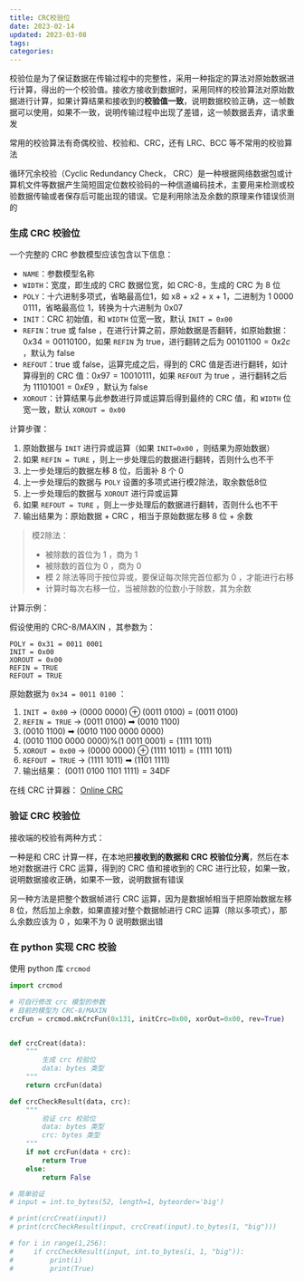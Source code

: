 ```yaml
---
title: CRC校验位
date: 2023-02-14
updated: 2023-03-08
tags:
categories:
---
```


校验位是为了保证数据在传输过程中的完整性，采用一种指定的算法对原始数据进行计算，得出的一个校验值。接收方接收到数据时，采用同样的校验算法对原始数据进行计算，如果计算结果和接收到的**校验值一致**，说明数据校验正确，这一帧数据可以使用，如果不一致，说明传输过程中出现了差错，这一帧数据丢弃，请求重发

常用的校验算法有奇偶校验、校验和、CRC，还有 LRC、BCC 等不常用的校验算法

循环冗余校验（Cyclic Redundancy Check， CRC）是一种根据网络数据包或计算机文件等数据产生简短固定位数校验码的一种信道编码技术，主要用来检测或校验数据传输或者保存后可能出现的错误。它是利用除法及余数的原理来作错误侦测的

### 生成 CRC 校验位

一个完整的 CRC 参数模型应该包含以下信息：

- `NAME`：参数模型名称
- `WIDTH`：宽度，即生成的 CRC 数据位宽，如 CRC-8，生成的 CRC 为 8 位
- `POLY`：十六进制多项式，省略最高位1，如 x8 + x2 + x + 1，二进制为 1 0000 0111，省略最高位 1，转换为十六进制为 0x07
- `INIT`：CRC 初始值，和 `WIDTH` 位宽一致，默认 `INIT = 0x00`
- `REFIN`：true 或 false ，在进行计算之前，原始数据是否翻转，如原始数据：$0x34 = 0011 0100$，如果 `REFIN` 为 true，进行翻转之后为 $0010 1100 = 0x2c$ ，默认为 false
- `REFOUT`：true 或 false，运算完成之后，得到的 CRC 值是否进行翻转，如计算得到的 CRC 值：$0x97 = 1001 0111$，如果 `REFOUT` 为 true ，进行翻转之后为 $11101001 = 0xE9$ ，默认为 false
- `XOROUT`：计算结果与此参数进行异或运算后得到最终的 CRC 值，和 `WIDTH` 位宽一致，默认 `XOROUT = 0x00`

计算步骤：

1. 原始数据与 `INIT` 进行异或运算（如果 `INIT=0x00` ，则结果为原始数据）
2. 如果 `REFIN = TURE` ，则上一步处理后的数据进行翻转，否则什么也不干
3. 上一步处理后的数据左移 8 位，后面补 8 个 0
4. 上一步处理后的数据与 `POLY` 设置的多项式进行模2除法，取余数低8位
5. 上一步处理后的数据与 `XOROUT` 进行异或运算
6. 如果 `REFOUT = TURE` ，则上一步处理后的数据进行翻转，否则什么也不干
7. 输出结果为：原始数据 + CRC ，相当于原始数据左移 8 位 + 余数

> 模2除法：
>
> - 被除数的首位为 1 ，商为 1
> - 被除数的首位为 0 ，商为 0
> - 模 2 除法等同于按位异或，要保证每次除完首位都为 0 ，才能进行右移
> - 计算时每次右移一位，当被除数的位数小于除数，其为余数

计算示例：

假设使用的 CRC-8/MAXIN ，其参数为：

```
POLY = 0x31 = 0011 0001
INIT = 0x00
XOROUT = 0x00
REFIN = TRUE
REFOUT = TRUE
```

原始数据为 `0x34 = 0011 0100` ：

1. `INIT = 0x00` → $(0000\ 0000) \oplus (0011\ 0100) = (0011\ 0100)$
2. `REFIN = TRUE` → $(0011\ 0100)$ ➡ $(0010\ 1100)$
3. $(0010\ 1100)$ ➡ $(0010\ 1100\ 0000\ 0000)$
4. $(0010\ 1100\ 0000\ 0000) \% (1\ 0011\ 0001) = (1111\ 1011)$
5. `XOROUT = 0x00` → $(0000\ 0000) \oplus (1111\ 1011) = (1111\ 1011)$
6. `REFOUT = TRUE` → $(1111\ 1011)$ ➡ $(1101\ 1111)$
7. 输出结果： $(0011\ 0100\ 1101\ 1111) = \text{34DF}$

在线 CRC 计算器： [Online CRC](https://crccalc.com/)

### 验证 CRC 校验位

接收端的校验有两种方式：

一种是和 CRC 计算一样，在本地把**接收到的数据和 CRC 校验位分离**，然后在本地对数据进行 CRC 运算，得到的 CRC 值和接收到的 CRC 进行比较，如果一致，说明数据接收正确，如果不一致，说明数据有错误

另一种方法是把整个数据帧进行 CRC 运算，因为是数据帧相当于把原始数据左移 8 位，然后加上余数，如果直接对整个数据帧进行 CRC 运算（除以多项式），那么余数应该为 0 ，如果不为 0 说明数据出错

### 在 python 实现 CRC 校验

使用 python 库 `crcmod`

```python
import crcmod

# 可自行修改 crc 模型的参数
# 目前的模型为 CRC-8/MAXIN
crcFun = crcmod.mkCrcFun(0x131, initCrc=0x00, xorOut=0x00, rev=True)


def crcCreat(data):
    """
        生成 crc 校验位
        data: bytes 类型
    """
    return crcFun(data)

def crcCheckResult(data, crc):
    """
        验证 crc 校验位
        data: bytes 类型
        crc: bytes 类型
    """
    if not crcFun(data + crc):
        return True
    else:
        return False

# 简单验证
# input = int.to_bytes(52, length=1, byteorder='big')

# print(crcCreat(input))
# print(crcCheckResult(input, crcCreat(input).to_bytes(1, "big")))

# for i in range(1,256):
#     if crcCheckResult(input, int.to_bytes(i, 1, "big")):
#         print(i)
#         print(True)
```
